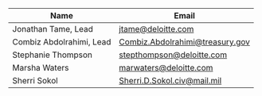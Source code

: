 Name | Email
---- | -----
Jonathan Tame, Lead | jtame@deloitte.com
Combiz Abdolrahimi, Lead | Combiz.Abdolrahimi@treasury.gov
Stephanie Thompson | stepthompson@deloitte.com
Marsha Waters | marwaters@deloitte.com
Sherri Sokol | Sherri.D.Sokol.civ@mail.mil
